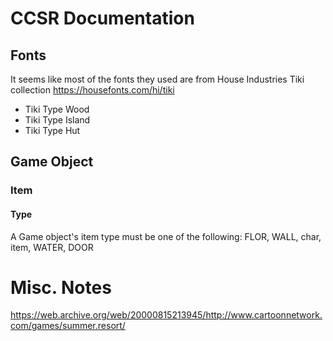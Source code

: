 # CCSR Documentation

## Fonts

It seems like most of the fonts they used are from House Industries Tiki collection
https://housefonts.com/hi/tiki

- Tiki Type Wood
- Tiki Type Island
- Tiki Type Hut

## Game Object

### Item

#### Type

A Game object's item type must be one of the following:
FLOR,
WALL,
char,
item,
WATER,
DOOR

# Misc. Notes

https://web.archive.org/web/20000815213945/http://www.cartoonnetwork.com/games/summer.resort/
